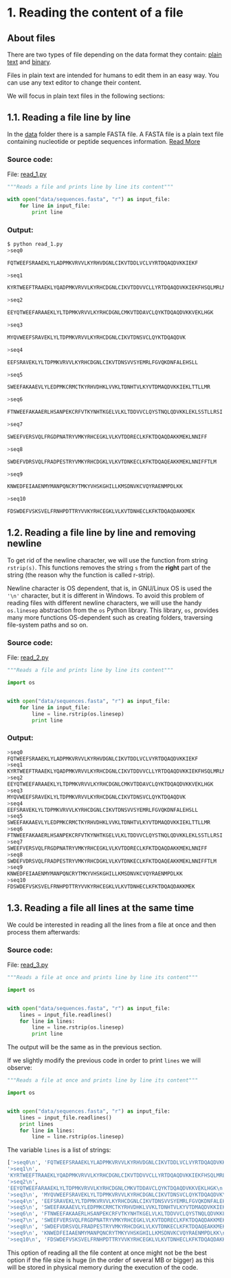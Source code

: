 # 1. Reading the content of a file

## About files

There are two types of file depending on the data format they contain: [plain text](https://en.wikipedia.org/wiki/Plain_text) and [binary](https://en.wikipedia.org/wiki/Binary_file).

Files in plain text are intended for humans to edit them in an easy way. You can use any text editor to change their content. 

We will focus in plain text files in the following sections:

## 1.1. Reading a file line by line

In the [data](data/) folder there is a sample FASTA file. A FASTA file is a plain text file containing nucleotide or peptide sequences information. [Read More](https://en.wikipedia.org/wiki/FASTA_format)

### Source code:

File: [read_1.py](read_1.py)

```python
"""Reads a file and prints line by line its content"""

with open("data/sequences.fasta", "r") as input_file:
    for line in input_file:
        print line

```

### Output:

```bash
$ python read_1.py 
>seq0

FQTWEEFSRAAEKLYLADPMKVRVVLKYRHVDGNLCIKVTDDLVCLVYRTDQAQDVKKIEKF

>seq1

KYRTWEEFTRAAEKLYQADPMKVRVVLKYRHCDGNLCIKVTDDVVCLLYRTDQAQDVKKIEKFHSQLMRLME LKVTDNKECLKFKTDQAQEAKKMEKLNNIFFTLM

>seq2

EEYQTWEEFARAAEKLYLTDPMKVRVVLKYRHCDGNLCMKVTDDAVCLQYKTDQAQDVKKVEKLHGK

>seq3

MYQVWEEFSRAVEKLYLTDPMKVRVVLKYRHCDGNLCIKVTDNSVCLQYKTDQAQDVK

>seq4

EEFSRAVEKLYLTDPMKVRVVLKYRHCDGNLCIKVTDNSVVSYEMRLFGVQKDNFALEHSLL

>seq5

SWEEFAKAAEVLYLEDPMKCRMCTKYRHVDHKLVVKLTDNHTVLKYVTDMAQDVKKIEKLTTLLMR

>seq6

FTNWEEFAKAAERLHSANPEKCRFVTKYNHTKGELVLKLTDDVVCLQYSTNQLQDVKKLEKLSSTLLRSI

>seq7

SWEEFVERSVQLFRGDPNATRYVMKYRHCEGKLVLKVTDDRECLKFKTDQAQDAKKMEKLNNIFF

>seq8

SWDEFVDRSVQLFRADPESTRYVMKYRHCDGKLVLKVTDNKECLKFKTDQAQEAKKMEKLNNIFFTLM

>seq9

KNWEDFEIAAENMYMANPQNCRYTMKYVHSKGHILLKMSDNVKCVQYRAENMPDLKK

>seq10

FDSWDEFVSKSVELFRNHPDTTRYVVKYRHCEGKLVLKVTDNHECLKFKTDQAQDAKKMEK

```

## 1.2. Reading a file line by line and removing newline

To get rid of the newline character, we will use the function from string `rstrip(s)`. This functions removes the string `s` from the **right** part of the string (the reason why the function is called r-strip).

Newline character is OS dependent, that is, in GNU/Linux OS is used the `'\n'` character, but it is different in Windows. To avoid this problem of reading files with different newline characters, we will use the handy  `os.linesep` abstraction from the `os` Python library. This library, `os`, provides many more functions OS-dependent such as creating folders, traversing file-system paths and so on.

### Source code:

File: [read_2.py](read_2.py)

```python
"""Reads a file and prints line by line its content"""

import os


with open("data/sequences.fasta", "r") as input_file:
    for line in input_file:
        line = line.rstrip(os.linesep)
        print line

```

### Output:

```bash
>seq0
FQTWEEFSRAAEKLYLADPMKVRVVLKYRHVDGNLCIKVTDDLVCLVYRTDQAQDVKKIEKF
>seq1
KYRTWEEFTRAAEKLYQADPMKVRVVLKYRHCDGNLCIKVTDDVVCLLYRTDQAQDVKKIEKFHSQLMRLME LKVTDNKECLKFKTDQAQEAKKMEKLNNIFFTLM
>seq2
EEYQTWEEFARAAEKLYLTDPMKVRVVLKYRHCDGNLCMKVTDDAVCLQYKTDQAQDVKKVEKLHGK
>seq3
MYQVWEEFSRAVEKLYLTDPMKVRVVLKYRHCDGNLCIKVTDNSVCLQYKTDQAQDVK
>seq4
EEFSRAVEKLYLTDPMKVRVVLKYRHCDGNLCIKVTDNSVVSYEMRLFGVQKDNFALEHSLL
>seq5
SWEEFAKAAEVLYLEDPMKCRMCTKYRHVDHKLVVKLTDNHTVLKYVTDMAQDVKKIEKLTTLLMR
>seq6
FTNWEEFAKAAERLHSANPEKCRFVTKYNHTKGELVLKLTDDVVCLQYSTNQLQDVKKLEKLSSTLLRSI
>seq7
SWEEFVERSVQLFRGDPNATRYVMKYRHCEGKLVLKVTDDRECLKFKTDQAQDAKKMEKLNNIFF
>seq8
SWDEFVDRSVQLFRADPESTRYVMKYRHCDGKLVLKVTDNKECLKFKTDQAQEAKKMEKLNNIFFTLM
>seq9
KNWEDFEIAAENMYMANPQNCRYTMKYVHSKGHILLKMSDNVKCVQYRAENMPDLKK
>seq10
FDSWDEFVSKSVELFRNHPDTTRYVVKYRHCEGKLVLKVTDNHECLKFKTDQAQDAKKMEK
```

## 1.3. Reading a file all lines at the same time

We could be interested in reading all the lines from a file at once and then process them afterwards:

### Source code:

File: [read_3.py](read_3.py)

```python
"""Reads a file at once and prints line by line its content"""

import os


with open("data/sequences.fasta", "r") as input_file:
    lines = input_file.readlines()
    for line in lines:
        line = line.rstrip(os.linesep)
        print line

```

The output will be the same as in the previous section.

If we slightly modify the previous code in order to print `lines` we will observe:

```python
"""Reads a file at once and prints line by line its content"""

import os


with open("data/sequences.fasta", "r") as input_file:
    lines = input_file.readlines()
    print lines
    for line in lines:
        line = line.rstrip(os.linesep)

```

The variable `lines` is a list of strings:

```bash
['>seq0\n', 'FQTWEEFSRAAEKLYLADPMKVRVVLKYRHVDGNLCIKVTDDLVCLVYRTDQAQDVKKIEKF\n', 
'>seq1\n', 
'KYRTWEEFTRAAEKLYQADPMKVRVVLKYRHCDGNLCIKVTDDVVCLLYRTDQAQDVKKIEKFHSQLMRLME LKVTDNKECLKFKTDQAQEAKKMEKLNNIFFTLM\n', 
'>seq2\n', 
'EEYQTWEEFARAAEKLYLTDPMKVRVVLKYRHCDGNLCMKVTDDAVCLQYKTDQAQDVKKVEKLHGK\n', 
'>seq3\n', 'MYQVWEEFSRAVEKLYLTDPMKVRVVLKYRHCDGNLCIKVTDNSVCLQYKTDQAQDVK\n', 
'>seq4\n', 'EEFSRAVEKLYLTDPMKVRVVLKYRHCDGNLCIKVTDNSVVSYEMRLFGVQKDNFALEHSLL\n', 
'>seq5\n', 'SWEEFAKAAEVLYLEDPMKCRMCTKYRHVDHKLVVKLTDNHTVLKYVTDMAQDVKKIEKLTTLLMR\n', 
'>seq6\n', 'FTNWEEFAKAAERLHSANPEKCRFVTKYNHTKGELVLKLTDDVVCLQYSTNQLQDVKKLEKLSSTLLRSI\n',
'>seq7\n', 'SWEEFVERSVQLFRGDPNATRYVMKYRHCEGKLVLKVTDDRECLKFKTDQAQDAKKMEKLNNIFF\n', 
'>seq8\n', 'SWDEFVDRSVQLFRADPESTRYVMKYRHCDGKLVLKVTDNKECLKFKTDQAQEAKKMEKLNNIFFTLM\n', 
'>seq9\n', 'KNWEDFEIAAENMYMANPQNCRYTMKYVHSKGHILLKMSDNVKCVQYRAENMPDLKK\n', 
'>seq10\n', 'FDSWDEFVSKSVELFRNHPDTTRYVVKYRHCEGKLVLKVTDNHECLKFKTDQAQDAKKMEK\n']
```

This option of reading all the file content at once might not be the best option if the file size is huge (in the order of several MB or bigger) as this will be stored in physical memory during the execution of the code.